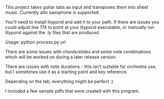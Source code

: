 This project takes guitar tabs as input and transposes them into sheet music.  Currently alto saxophone is supported.

You'll need to install lilypond and add it to your path.  If there are issues you could adjust line 174 to point at your lilypond executable, or manually run lilypond against the .ly files that are produced.

Usage: python process.py url

There are some issues with chords/slides and some note combinations which will be worked on during a later release version.

There are issues with note durations - this isn't suitable for orchestra use, but I sometimes use it as a starting point and key reference.

Depending on the tab, everything might be perfect :)

I included a few sample pdfs that were created with this program.
